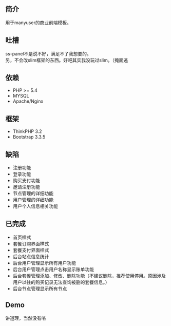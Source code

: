 ﻿## 简介

用于manyuser的商业前端模板。  

## 吐槽

ss-panel不是说不好，满足不了我想要的。  
另，不会改slim框架的东西。好吧其实我没玩过slim。（掩面逃  

## 依赖

* PHP >= 5.4
* MYSQL
* Apache/Nginx

## 框架

* ThinkPHP 3.2
* Bootstrap 3.3.5

## 缺陷

* 注册功能
* 登录功能
* 购买支付功能
* 邀请注册功能
* 节点管理的详细功能
* 用户管理的详细功能
* 用户个人信息相关功能

## 已完成

* 首页样式
* 套餐订购界面样式
* 套餐支付界面样式
* 后台站点信息统计
* 后台用户管理显示所有用户功能
* 后台用户管理点击用户名称显示账单功能
* 后台套餐管理添加、修改、删除功能（不建议删除，推荐使用停用。原因涉及用户以往的购买记录无法查询被删的套餐信息。）
* 后台节点管理显示所有节点

## Demo

讲道理，当然没有咯
